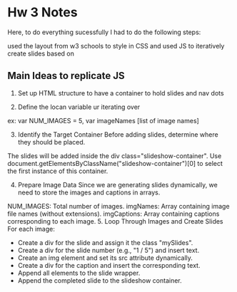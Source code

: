 # Hw 3 Notes 
Here, to do everything sucessfully I had to do the following steps:


used the layout from w3 schools to style in CSS and used JS to iteratively create slides based on  
## Main Ideas  to replicate JS

1) Set up HTML structure to have a container to hold slides and nav dots

2) Define the locan variable ur iterating over 

ex: var NUM_IMAGES = 5, var imageNames [list of image names]

3. Identify the Target Container
Before adding slides, determine where they should be placed.

The slides will be added inside the div class="slideshow-container".
Use document.getElementsByClassName("slideshow-container")[0] to select the first instance of this container.

4. Prepare Image Data
Since we are generating slides dynamically, we need to store the images and captions in arrays.

NUM_IMAGES: Total number of images.
imgNames: Array containing image file names (without extensions).
imgCaptions: Array containing captions corresponding to each image.
5. Loop Through Images and Create Slides
For each image:

- Create a div for the slide and assign it the class "mySlides".
- Create a div for the slide number (e.g., "1 / 5") and insert text.
- Create an img element and set its src attribute dynamically.
- Create a div for the caption and insert the corresponding text.
- Append all elements to the slide wrapper.
- Append the completed slide to the slideshow container.

